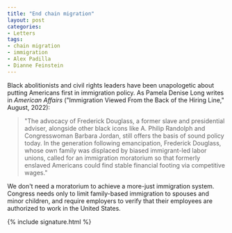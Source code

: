 ```yaml
---
title: "End chain migration"
layout: post
categories:
- Letters
tags:
- chain migration
- immigration
- Alex Padilla
- Dianne Feinstein
---
```


Black abolitionists and civil rights leaders have been unapologetic about putting Americans first in immigration policy. As Pamela Denise Long writes in *American Affairs* ("Immigration Viewed From the Back of the Hiring Line," August, 2022):

> "The advocacy of Frederick Douglass, a former slave and presidential adviser, alongside other black icons like A. Philip Randolph and Congresswoman Barbara Jordan, still offers the basis of sound policy today. In the generation following emancipation, Frederick Douglass, whose own family was displaced by biased immigrant-led labor unions, called for an immigration moratorium so that formerly enslaved Americans could find stable financial footing via competitive wages."

We don't need a moratorium to achieve a more-just immigration system. Congress needs only to limit family-based immigration to spouses and minor children, and require employers to verify that their employees are authorized to work in the United States.

{% include signature.html %}
